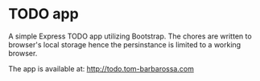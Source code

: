 # TODO app
A simple Express TODO app utilizing Bootstrap. The chores are written to browser's local storage hence the persinstance is limited to a working browser.

The app is available at: http://todo.tom-barbarossa.com